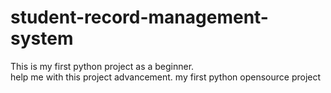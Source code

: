 # student-record-management-system
This is my first python project as a beginner.<br>
help me with this project advancement.
my first python opensource project
